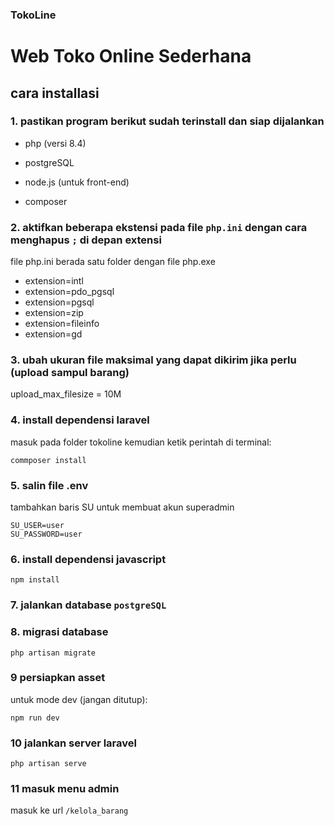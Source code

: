### TokoLine

# Web Toko Online Sederhana

## cara installasi

### 1. pastikan program berikut sudah terinstall dan siap dijalankan

-   php (versi 8.4)

-   postgreSQL

-   node.js (untuk front-end)

-   composer

### 2. aktifkan beberapa ekstensi pada file `php.ini` dengan cara menghapus `;` di depan extensi

file php.ini berada satu folder dengan file php.exe

-   extension=intl
-   extension=pdo_pgsql
-   extension=pgsql
-   extension=zip
-   extension=fileinfo
-   extension=gd

### 3. ubah ukuran file maksimal yang dapat dikirim jika perlu (upload sampul barang)

upload_max_filesize = 10M

### 4. install dependensi laravel

masuk pada folder tokoline kemudian ketik perintah di terminal:

`commposer install`

### 5. salin file .env

tambahkan baris SU untuk membuat akun superadmin

```env
SU_USER=user
SU_PASSWORD=user
```

### 6. install dependensi javascript

`npm install`

### 7. jalankan database `postgreSQL`

### 8. migrasi database

`php artisan migrate`

### 9 persiapkan asset

untuk mode dev (jangan ditutup):

`npm run dev`

### 10 jalankan server laravel

`php artisan serve`

### 11 masuk menu admin

masuk ke url `/kelola_barang`
